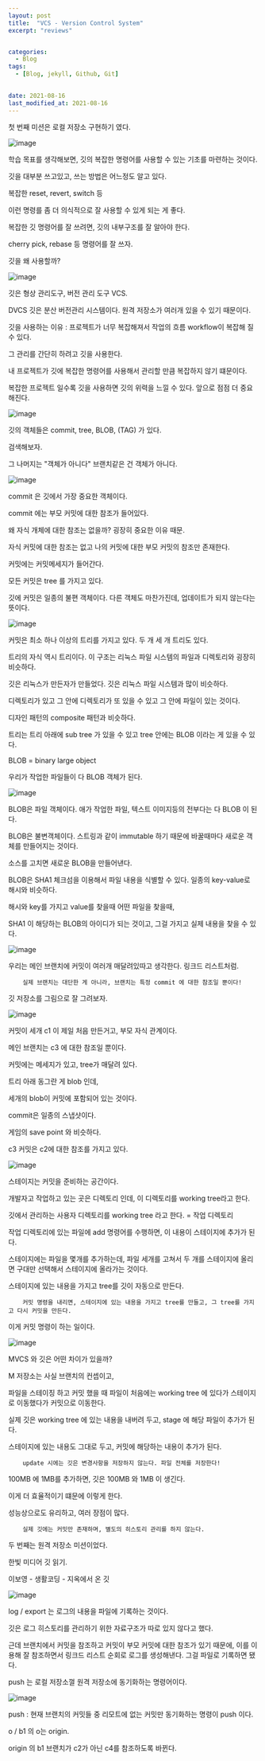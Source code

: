 ```yaml
---
layout: post
title:  "VCS - Version Control System"
excerpt: "reviews"


categories:
  - Blog
tags:
  - [Blog, jekyll, Github, Git]

 
date: 2021-08-16
last_modified_at: 2021-08-16
---
```


첫 번째 미션은 로컬 저장소 구현하기 였다.

![image](https://user-images.githubusercontent.com/74404132/129572402-891c450c-e77c-44da-8715-ad992db0298c.png)

학습 목표를 생각해보면, 깃의 복잡한 명령어를 사용할 수 있는 기초를 마련하는 것이다.

깃을 대부분 쓰고있고, 쓰는 방법은 어느정도 알고 있다.

복잡한 reset, revert, switch 등

이런 명령를 좀 더 의식적으로 잘 사용할 수 있게 되는 게 좋다.

복잡한 깃 명령어를 잘 쓰려면, 깃의 내부구조를 잘 알아야 한다.

cherry pick, rebase 등 명령어를 잘 쓰자.

깃을 왜 사용할까?

![image](https://user-images.githubusercontent.com/74404132/129572629-dd124f84-a8fa-4722-a190-fea01ab54088.png)

깃은 형상 관리도구, 버전 관리 도구 VCS.

DVCS 깃은 분산 버전관리 시스템이다. 원격 저장소가 여러개 있을 수 있기 때문이다.

깃을 사용하는 이유 :  프로젝트가 너무 복잡해져서 작업의 흐름 workflow이 복잡해 질 수 있다.

그 관리를 간단히 하려고 깃을 사용한다.

내 프로젝트가 깃에 복잡한 명령어를 사용해서 관리할 만큼 복잡하지 않기 떄문이다.

복잡한 프로젝트 일수록 깃을 사용하면 깃의 위력을 느낄 수 있다. 앞으로 점점 더 중요해진다.

![image](https://user-images.githubusercontent.com/74404132/129572928-0c3f7458-bbeb-4506-b73c-0acdb27bdf71.png)

깃의 객체들은 commit, tree, BLOB, (TAG) 가 있다.

검색해보자.

그 나머지는 "객체가 아니다" 브랜치같은 건 객체가 아니다.

![image](https://user-images.githubusercontent.com/74404132/129573120-129886a2-ef87-4062-a4f3-8d76e21d05db.png)

commit 은 깃에서 가장 중요한 객체이다.

commit 에는 부모 커밋에 대한 참조가 들어있다.

왜 자식 개체에 대한 참조는 없을까? 굉장히 중요한 이유 때문.

자식 커밋에 대한 참조는 없고 나의 커밋에 대한 부모 커밋의 참조만 존재한다.

커밋에는 커밋메세지가 들어간다.

모든 커밋은 tree 를 가지고 있다.

깃에 커밋은 일종의 불편 객체이다. 다른 객체도 마찬가진데, 업데이트가 되지 않는다는 뜻이다.


![image](https://user-images.githubusercontent.com/74404132/129573420-8fc892eb-f280-4de4-b96c-5353b61158bf.png)

커밋은 최소 하나 이상의 트리를 가지고 있다. 두 개 세 개 트리도 있다.

트리의 자식 역시 트리이다. 이 구조는 리눅스 파일 시스템의 파일과 디렉토리와 굉장히 비슷하다.

깃은 리눅스가 만든자가 만들었다. 깃은 리눅스 파일 시스템과 많이 비슷하다.

디렉토리가 있고 그 안에 디렉토리가 또 있을 수 있고 그 안에 파일이 있는 것이다.

디자인 패턴의 composite 패턴과 비슷하다.

트리는 트리 아래에 sub tree 가 있을 수 있고 tree 안에는 BLOB 이라는 게 있을 수 있다.

BLOB = binary large object

우리가 작업한 파일들이 다 BLOB 객체가 된다.

![image](https://user-images.githubusercontent.com/74404132/129573855-244238f2-8a58-48ed-8a86-2ed1add05751.png)

BLOB은 파일 객체이다. 애가 작업한 파일, 텍스트 이미지등의 전부다는 다 BLOB 이 된다.

BLOB은 불변객체이다. 스트링과 같이 immutable 하기 때문에 바꿀때마다 새로운 객체를 만들어지는 것이다.

소스를 고치면 새로운 BLOB을 만들어낸다.

BLOB은 SHA1 체크섬을 이용해서 파일 내용을 식별할 수 있다. 일종의 key-value로 해시와 비슷하다.

해시와 key를 가지고 value를 찾을때 어떤 파일을 찾을때, 

SHA1 이 해당하는 BLOB의 아이디가 되는 것이고, 그걸 가지고 실제 내용을 찾을 수 있다.

![image](https://user-images.githubusercontent.com/74404132/129574719-e7773793-eef2-4807-ae60-388e0a5b2cb6.png)

우리는 메인 브랜치에 커밋이 여러개 매달려있따고 생각한다. 링크드 리스트처럼.

        실제 브랜치는 대단한 게 아니라, 브랜치는 특정 commit 에 대한 참조일 뿐이다!

깃 저장소를 그림으로 잘 그려보자.


![image](https://user-images.githubusercontent.com/74404132/129574958-df737e82-5de4-41bb-8813-14ad2c09afae.png)

커밋이 세개 c1 이 제일 처음 만든거고, 부모 자식 관계이다.

메인 브랜치는 c3 에 대한 참조일 뿐이다.

커밋에는 메세지가 있고, tree가 매달려 있다.

트리 아래 동그란 게 blob 인데,

세개의 blob이 커밋에 포함되어 있는 것이다.

commit은 일종의 스냅샷이다.

게임의 save point 와 비슷하다.

c3 커밋은 c2에 대한 참조를 가지고 있다.

![image](https://user-images.githubusercontent.com/74404132/129575303-e2556dba-fda4-4d3b-8c2f-5e65b3aa831e.png)

스테이지는 커밋을 준비하는 공간이다.

개발자고 작업하고 있는 곳은 디렉토리 인데, 이 디렉토리를 working tree라고 한다.

깃에서 관리하는 사용자 디렉토리를 working tree 라고 한다. = 작업 디렉토리

작업 디렉토리에 있는 파일에 add 명령어를 수행하면, 이 내용이 스테이지에 추가가 된다.

스테이지에는 파일을 몇개를 추가하는데, 파일 세개를 고쳐서 두 개를 스테이지에 올리면 구대만 선택해서 스테이지에 올라가는 것이다.

스테이지에 있는 내용을 가지고 tree를 깃이 자동으로 만든다.

        커밋 명령을 내리면, 스테이지에 있는 내용을 가지고 tree를 만들고, 그 tree를 가지고 다시 커밋을 만든다.

이게 커밋 명령이 하는 일이다.

![image](https://user-images.githubusercontent.com/74404132/129575905-9c25e1a7-e066-4821-896a-19daf7171a90.png)

MVCS 와 깃은 어떤 차이가 있을까?

M 저장소는 사실 브랜치의 컨셉이고, 

파일을 스테이징 하고 커밋 했을 때 파일이 처음에는 working tree 에 있다가 스테이지로 이동했다가 커밋으로 이동한다.

실제 깃은 working tree 에 있는 내용을 내버려 두고, stage 에 해당 파일이 추가가 된다.

스테이지에 있는 내용도 그대로 두고, 커밋에 해당하는 내용이 추가가 된다.

        update 시에는 깃은 변경사항을 저장하지 않는다. 파일 전체를 저장한다!

100MB 에 1MB를 추가하면, 깃은 100MB 와 1MB 이 생긴다.

이게 더 효율적이기 떄문에 이렇게 한다.

성능상으로도 유리하고, 여러 장점이 많다.

        실제 깃에는 커밋만 존재하며, 별도의 히스토리 관리를 하지 않는다.

 
두 번째는 원격 저장소 미션이었다.

한빛 미디어 깃 읽기.

이보영 - 생활코딩 - 지옥에서 온 깃

![image](https://user-images.githubusercontent.com/74404132/129576726-f28d4aa0-8c82-409e-9c2c-c0b250cb1e9d.png)

log / export 는 로그의 내용을 파일에 기록하는 것이다.

깃은 로그 히스토리를 관리하기 위한 자료구조가 따로 있지 않다고 했다.

근데 브랜치에서 커밋을 참조하고 커밋이 부모 커밋에 대한 참조가 있기 때문에, 이를 이용해 잘 참조하면서 링크드 리스트 순회로 로그를 생성해낸다. 그걸 파일로 기록하면 됐다.

push 는 로컬 저장소껄 원격 저장소에 동기화하는 명령어이다.

![image](https://user-images.githubusercontent.com/74404132/129576831-ddb1754b-e0bc-45ea-b242-983d0b784c9a.png)

push : 현재 브랜치의 커밋들 중 리모트에 없는 커밋만 동기화하는 명령이 push 이다.

o / b1 의 o는 origin.

origin 의 b1 브랜치가 c2가 아닌 c4를 참조하도록 바뀐다.

